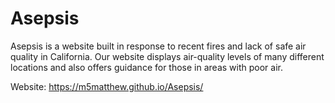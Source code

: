 # Asepsis
Asepsis is a website built in response to recent fires and lack of safe air quality in California. Our website displays air-quality levels of many different locations and also offers guidance for those in areas with poor air.

Website: https://m5matthew.github.io/Asepsis/